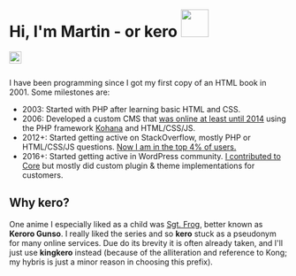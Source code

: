 # Hi, I'm Martin - or kero <img src="https://media1.giphy.com/media/ZVZTD5kaMZ2d7EEfRn/giphy.gif" alt="" width="50">

<a href="https://www.linkedin.com/in/martin-rehberger/">
  <img align="left" alt="Martin Rehberger's LinkedIn profile" width="22px" src="https://raw.githubusercontent.com/peterthehan/peterthehan/master/assets/linkedin.svg" />
</a>

<br><br>

I have been programming since I got my first copy of an HTML book in 2001. Some milestones are:

- 2003: Started with PHP after learning basic HTML and CSS.
- 2006: Developed a custom CMS that [was online at least until 2014](https://web.archive.org/web/20140329002324/http://manutd.ch/) using the PHP framework [Kohana](https://github.com/kohana) and HTML/CSS/JS.
- 2012+: Started getting active on StackOverflow, mostly PHP or HTML/CSS/JS questions. [Now I am in the top 4% of users.](https://stackoverflow.com/users/1557526/kero)
- 2016+: Started getting active in WordPress community. [I contributed to Core](https://profiles.wordpress.org/kingkero/) but mostly did custom plugin & theme implementations for customers.

## Why kero?

One anime I especially liked as a child was [Sgt. Frog](https://en.wikipedia.org/wiki/Sgt._Frog), better known as **Keroro Gunso**. I really liked the series and so **kero** stuck as a pseudonym for many online services. Due do its brevity it is often already taken, and I'll just use **kingkero** instead (because of the alliteration and reference to Kong; my hybris is just a minor reason in choosing this prefix).
